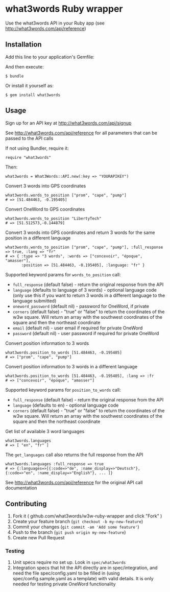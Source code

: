# what3words Ruby wrapper

Use the what3words API in your Ruby app (see http://what3words.com/api/reference)

## Installation

Add this line to your application's Gemfile:


And then execute:

    $ bundle

Or install it yourself as:

    $ gem install what3words

## Usage

Sign up for an API key at http://what3words.com/api/signup

See http://what3words.com/api/reference for all parameters that can be
passed to the API calls

If not using Bundler, require it:

    require "what3words"

Then:

    what3words = What3Words::API.new(:key => "YOURAPIKEY")

Convert 3 words into GPS coordinates

    what3words.words_to_position ["prom", "cape", "pump"]
    # => [51.484463, -0.195405]

Convert OneWord to GPS coordinates

    what3words.words_to_position "LibertyTech"
    # => [51.512573,-0.144879]

Convert 3 words into GPS coordinates and return 3 words for the same position in a different language

    what3words.words_to_position ["prom", "cape", "pump"], :full_response => true, :lang => "fr"
    # => { :type => "3 words", :words => ["concevoir", "époque", "amasser"],
           :position => [51.484463, -0.195405], :language: "fr" }

Supported keyword params for `words_to_position` call:

* `full_response` (default false) - return the original response from the API
* `language` (defaults to language of 3 words)  - optional language code (only use this if you want to return 3 words in a different language to the language submitted)
* `oneword_password` (default nil) - password for OneWord, if private
* `corners` (default false) - "true" or "false" to return the coordinates of the w3w square. Will return an array with the southwest coordinates of the square and then the northeast coordinate
* `email` (default nil) - user email if required for private OneWord
* `password` (default nil) - user password if required for private OneWord

Convert position information to 3 words

    what3words.position_to_words [51.484463, -0.195405]
    # => ["prom", "cape", "pump"]

Convert position information to 3 words in a different language

    what3words.position_to_words [51.484463, -0.195405], :lang => :fr
    # => ["concevoir", "époque", "amasser"]

Supported keyword params for `position_to_words` call:

* `full_response` (default false) - return the original response from the API
* `language` (defaults to en)  - optional language code
* `corners` (default false) - "true" or "false" to return the coordinates of the w3w square. Will return an array with the southwest coordinates of the square and then the northeast coordinate

Get list of available 3 word languages

    what3words.languages
    # => [ "en", "fr" ]

The `get_languages` call also returns the full response from the API

    what3words.languages :full_response => true
    # => {:languages=>[{:code=>"de", :name_display=>"Deutsch"}, {:code=>"en", :name_display=>"English"}, ... ]}

See http://what3words.com/api/reference for the original API call documentation

## Contributing

1. Fork it ( github.com/what3words/w3w-ruby-wrapper and click "Fork" )
2. Create your feature branch (`git checkout -b my-new-feature`)
3. Commit your changes (`git commit -am 'Add some feature'`)
4. Push to the branch (`git push origin my-new-feature`)
5. Create new Pull Request

### Testing

1. Unit specs require no set up. Look in `spec/what3words`
2. Integration specs that hit the API directly are in spec/integration, and need the file spec/config.yaml to be filled in (using spec/config.sample.yaml as a template) with valid details. It is only needed for testing private OneWord functionality
